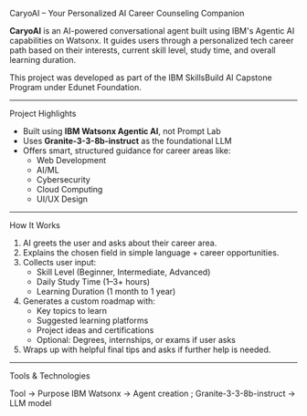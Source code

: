 CaryoAI – Your Personalized AI Career Counseling Companion

**CaryoAI** is an AI-powered conversational agent built using IBM's Agentic AI capabilities on Watsonx. It guides users through a personalized tech career path based on their interests, current skill level, study time, and overall learning duration.

This project was developed as part of the IBM SkillsBuild AI Capstone Program under Edunet Foundation.

---

Project Highlights

- Built using **IBM Watsonx Agentic AI**, not Prompt Lab
- Uses **Granite-3-3-8b-instruct** as the foundational LLM
- Offers smart, structured guidance for career areas like:
  - Web Development
  - AI/ML
  - Cybersecurity
  - Cloud Computing
  - UI/UX Design

---

How It Works

1. AI greets the user and asks about their career area.
2. Explains the chosen field in simple language + career opportunities.
3. Collects user input:
   - Skill Level (Beginner, Intermediate, Advanced)
   - Daily Study Time (1–3+ hours)
   - Learning Duration (1 month to 1 year)
4. Generates a custom roadmap with:
   - Key topics to learn
   - Suggested learning platforms
   - Project ideas and certifications
   - Optional: Degrees, internships, or exams if user asks
5. Wraps up with helpful final tips and asks if further help is needed.

---

Tools & Technologies

Tool ->                      Purpose 
IBM Watsonx ->               Agent creation ;
Granite-3-3-8b-instruct ->   LLM model 


